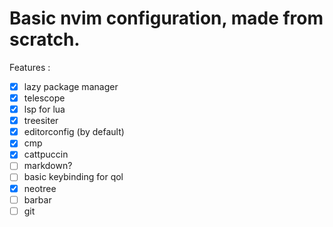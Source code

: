 # Basic nvim configuration, made from scratch.

Features :
- [x] lazy package manager
- [x] telescope
- [x] lsp for lua
- [x] treesiter
- [x] editorconfig (by default)
- [x] cmp
- [x] cattpuccin
- [ ] markdown?
- [ ] basic keybinding for qol
- [x] neotree
- [ ] barbar 
- [ ] git

